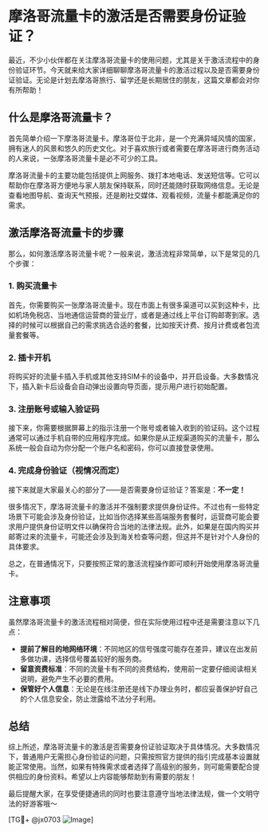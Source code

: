 # 摩洛哥流量卡的激活是否需要身份证验证？

最近，不少小伙伴都在关注摩洛哥流量卡的使用问题，尤其是关于激活流程中的身份验证环节。今天就来给大家详细聊聊摩洛哥流量卡的激活过程以及是否需要身份证验证。无论是计划去摩洛哥旅行、留学还是长期居住的朋友，这篇文章都会对你有所帮助！

## 什么是摩洛哥流量卡？

首先简单介绍一下摩洛哥流量卡。摩洛哥位于北非，是一个充满异域风情的国家，拥有迷人的风景和悠久的历史文化。对于喜欢旅行或者需要在摩洛哥进行商务活动的人来说，一张摩洛哥流量卡是必不可少的工具。

摩洛哥流量卡的主要功能包括提供上网服务、拨打本地电话、发送短信等。它可以帮助你在摩洛哥方便地与家人朋友保持联系，同时还能随时获取网络信息。无论是查看地图导航、查询天气预报，还是刷社交媒体、观看视频，流量卡都能满足你的需求。

## 激活摩洛哥流量卡的步骤

那么，如何激活摩洛哥流量卡呢？一般来说，激活流程非常简单，以下是常见的几个步骤：

### 1. 购买流量卡

首先，你需要购买一张摩洛哥流量卡。现在市面上有很多渠道可以买到这种卡，比如机场免税店、当地通信运营商的营业厅，或者是通过线上平台订购邮寄到家。选择的时候可以根据自己的需求挑选合适的套餐，比如按天计费、按月计费或者包流量套餐等。

### 2. 插卡开机

将购买好的流量卡插入手机或其他支持SIM卡的设备中，并开启设备。大多数情况下，插入新卡后设备会自动弹出设置向导页面，提示用户进行初始配置。

### 3. 注册账号或输入验证码

接下来，你需要根据屏幕上的指示注册一个账号或者输入收到的验证码。这个过程通常可以通过手机自带的应用程序完成。如果你是从正规渠道购买的流量卡，那么系统一般会自动为你分配一个账户名和密码，你可以直接登录使用。

### 4. 完成身份验证（视情况而定）

接下来就是大家最关心的部分了——是否需要身份证验证？答案是：**不一定！**

很多情况下，摩洛哥流量卡的激活并不强制要求提供身份证件。不过也有一些特定场景下可能会涉及身份验证，比如当你选择某些高端服务套餐时，运营商可能会要求用户提供身份证明文件以确保符合当地的法律法规。此外，如果是在国内购买并邮寄过来的流量卡，可能还会涉及到海关检查等问题，但这并不是针对个人身份的具体要求。

总之，在普通情况下，只要按照正常的激活流程操作即可顺利开始使用摩洛哥流量卡。

## 注意事项

虽然摩洛哥流量卡的激活流程相对简便，但在实际使用过程中还是需要注意以下几点：

- **提前了解目的地网络环境**：不同地区的信号强度可能存在差异，建议在出发前多做功课，选择信号覆盖较好的服务商。
- **留意资费标准**：不同的流量卡有不同的资费结构，使用前一定要仔细阅读相关说明，避免产生不必要的费用。
- **保管好个人信息**：无论是在线注册还是线下办理业务时，都应妥善保护好自己的个人信息安全，防止泄露给不法分子利用。

## 总结

综上所述，摩洛哥流量卡的激活是否需要身份证验证取决于具体情况。大多数情况下，普通用户无需担心身份验证的问题，只需按照官方提供的指引完成基本设置就能正常使用。当然，如果有特殊需求或者选择了高级别的服务，则可能需要配合提供相应的身份资料。希望以上内容能够帮助到有需要的朋友！

最后提醒大家，在享受便捷通讯的同时也要注意遵守当地法律法规，做一个文明守法的好游客哦～

[TG💪+ @jx0703 ![Image](https://github.com/user-attachments/assets/dbca1d08-cadb-493c-b0ec-ad6f7a83f270)]